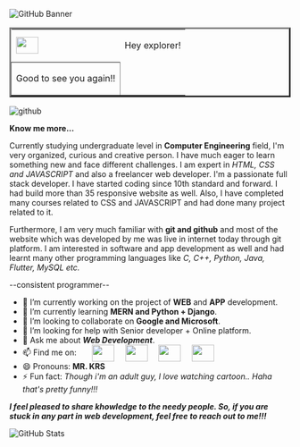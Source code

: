 ![GitHub Banner](https://github.com/khemrajshrestha471/khemrajshrestha471/assets/86350457/f96ae731-4eba-444a-958b-25077cd8f25f)

<table border="3" align="center">
  <tr>
    <td style="border: none;"><img src="https://raw.githubusercontent.com/MartinHeinz/MartinHeinz/master/wave.gif" height="30" width="40"></td>
    <td style="border: none;"><p align="center">Hey explorer!</p></td>
  </tr>
  <tr rowspan="2">
    <td>
      <p align="center">Good to see you again!!</p>
    </td>
  </tr>
</table>




  

   ![github](https://github.com/khemrajshrestha471/khemrajshrestha471/assets/86350457/0d2aadca-b2b0-4226-b6aa-64a72474fac3)


  
**Know me more...**

Currently studying undergraduate level in **Computer Engineering** field, I'm very organized, curious and creative person. I have much eager to learn something new and face different challenges. I am expert in _HTML, CSS and JAVASCRIPT_ and also a freelancer web developer. I'm a passionate full stack developer. I have started coding since 10th standard and forward. I had build more than 35 responsive website as well. Also, I have completed many courses related to CSS and JAVASCRIPT and had done many project related to it.

 Furthermore, I am very much familiar with **git and github** and most of the website which was developed by me was live in internet today through git platform. I am interested in software and app development as well and had learnt many other programming languages like _C, C++, Python, Java, Flutter, MySQL etc._ 

--consistent programmer-- <br>

- 🔭 I’m currently working on the project of **WEB** and **APP** development.
- 🌱 I’m currently learning **MERN and Python + Django**. 
- 👯 I’m looking to collaborate on **Google and Microsoft**. 
- 🤔 I’m looking for help with Senior developer + Online platform. 
- 💬 Ask me about ***Web Development***. 
- 📫 Find me on: &nbsp; &nbsp; &nbsp; <a href="https://www.facebook.com/khemrajshrestha471" target="_blank"><img align="center" src="https://cdn.jsdelivr.net/npm/simple-icons@3.0.1/icons/facebook.svg" height="30" width="40"></a> &nbsp; &nbsp; <a href="https://www.instagram.com/khemrajshrestha471/" target="_blank"><img align="center" src="https://cdn.jsdelivr.net/npm/simple-icons@3.0.1/icons/instagram.svg" height="30" width="40"></a> &nbsp; &nbsp; <a href="https://twitter.com/khemrajstha471" target="_blank"><img align="center" src="https://cdn.jsdelivr.net/npm/simple-icons@3.0.1/icons/twitter.svg" height="30" width="40"></a> &nbsp; &nbsp; <a href="https://www.linkedin.com/in/khemrajshrestha471/" target="_blank"><img align="center" src="https://cdn.jsdelivr.net/npm/simple-icons@3.0.1/icons/linkedin.svg" height="30" width="40"></a>              
- 😄 Pronouns: **MR. KRS** 
- ⚡ Fun fact: _Though i'm an adult guy, I love watching cartoon.. Haha that's pretty funny!!!_ 

***I feel pleased to share khowledge to the needy people. So, if you are stuck in any part in web development, feel free to reach out to me!!!***

![GitHub Stats](https://github-readme-stats.vercel.app/api?username=khemrajshrestha471&theme=radical)
